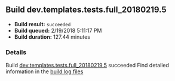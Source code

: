 ## Build dev.templates.tests.full_20180219.5
- **Build result:** `succeeded`
- **Build queued:** 2/19/2018 5:11:17 PM
- **Build duration:** 127.44 minutes
### Details
Build [dev.templates.tests.full_20180219.5](https://winappstudio.visualstudio.com/web/build.aspx?pcguid=a4ef43be-68ce-4195-a619-079b4d9834c2&builduri=vstfs%3a%2f%2f%2fBuild%2fBuild%2f25061) succeeded
Find detailed information in the [build log files](https://uwpctdiags.blob.core.windows.net/buildlogs/dev.templates.tests.full_20180219.5_logs.zip)
